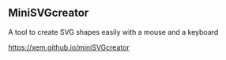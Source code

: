 MiniSVGcreator
--------------

A tool to create SVG shapes easily with a mouse and a keyboard

https://xem.github.io/miniSVGcreator